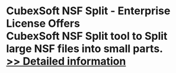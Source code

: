 # CubexSoft NSF Split - Enterprise License Offers<br />CubexSoft NSF Split tool to Split large NSF files into small parts.<br />[>> Detailed information](https://secure.shareit.com/shareit/product.html?productid=300799756&affiliateid=200057808)